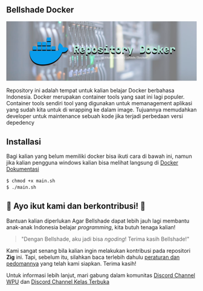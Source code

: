 ## Bellshade Docker
![banner](.github/banner.png)

Repository ini adalah tempat untuk kalian belajar Docker berbahasa Indonesia. Docker merupakan container tools yang saat ini lagi populer. Container tools sendiri tool yang digunakan untuk memanagement aplikasi yang sudah kita untuk di wrapping ke dalam image. Tujuannya memudahkan developer untuk maintenance sebuah kode jika terjadi perbedaan versi depedency

## Installasi
Bagi kalian yang belum memiliki docker bisa ikuti cara di bawah ini, namun jika kalian pengguna windows kalian bisa melihat langsung di [Docker Dokumentasi](https://docs.docker.com/desktop/install/windows-install/)

```bash
$ chmod +x main.sh
$ ./main.sh
```

## 🤩 Ayo ikut kami dan berkontribusi! 🤩

Bantuan kalian diperlukan Agar Bellshade dapat lebih jauh lagi membantu anak-anak Indonesia belajar _programming_, kita butuh tenaga kalian!

> "Dengan Bellshade, aku jadi bisa _ngoding_! Terima kasih Bellshade!"

Kami sangat senang bila kalian ingin melakukan kontribusi pada repositori **Zig** ini. Tapi, sebelum itu, silahkan baca terlebih dahulu [peraturan dan pedomannya](CONTRIBUTING.md) yang telah kami siapkan. Terima kasih!

Untuk informasi lebih lanjut, mari gabung dalam komunitas [Discord Channel WPU](http://discord.gg/S4rrXQU) dan [Discord Channel Kelas Terbuka](https://discord.gg/eavqxxTU)